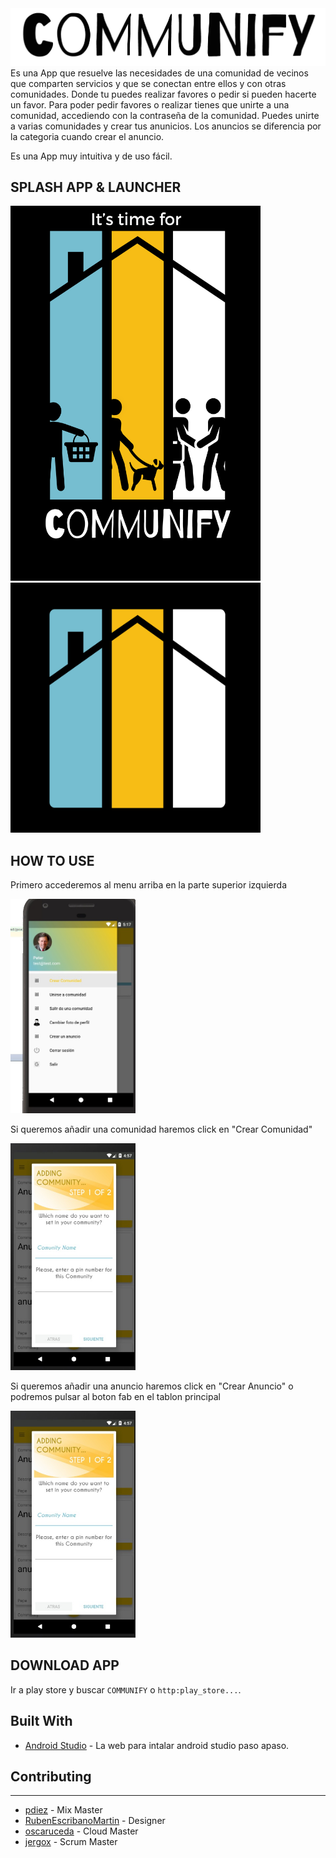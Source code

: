 <img src="TITLE_BLACK.png">
Es una App que resuelve las necesidades de una comunidad de vecinos que comparten servicios y que se conectan entre ellos y con otras comunidades.
Donde tu puedes realizar favores o pedir si pueden hacerte un favor.
Para poder pedir favores o realizar tienes que unirte a una comunidad, accediendo con la contraseña de la comunidad. Puedes unirte a varias comunidades y crear tus anunicios.
Los anuncios se diferencia por la categoria cuando crear el anuncio.

Es una App muy intuitiva y de uso fácil.

SPLASH APP & LAUNCHER
-----

<img src="LOGO_SPLASH.png" width=400 height=600>        <img src="LAUNCHER.PNG" width=400 height=400>

HOW TO USE 
----
<p>Primero accederemos al menu arriba en la parte superior izquierda</p>
<img src="hamburger.jpeg" width=200>
<p>Si queremos añadir una comunidad haremos click en "Crear Comunidad"</p>
<img src="addcomunidad.jpeg" width=200>
<p>Si queremos añadir una anuncio haremos click en "Crear Anuncio" o podremos pulsar al boton fab en el tablon principal</p>
<img src="addcomunidad.jpeg" width=200>

DOWNLOAD APP 
-----

Ir a play store y buscar `COMMUNIFY` o `http:play_store...`.

Built With
-----

* [Android Studio](https://developer.android.com/studio/install.html) - La web para intalar android studio paso apaso.

## Contributing
-----

* [pdiez](https://github.com/pdiez) - Mix Master
* [RubenEscribanoMartin](https://github.com/RubenEscribanoMartin) - Designer
* [oscaruceda](https://github.com/oscaruceda) - Cloud Master
* [jergox](https://github.com/jergox) - Scrum Master
